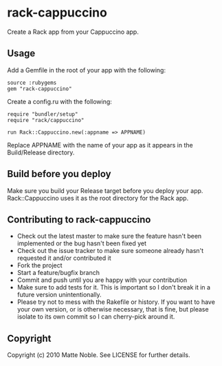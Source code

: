 # rack-cappuccino

Create a Rack app from your Cappuccino app.

## Usage

Add a Gemfile in the root of your app with the following:

    source :rubygems
    gem "rack-cappuccino"
  
Create a config.ru with the following:

    require "bundler/setup"
    require "rack/cappuccino"
  
    run Rack::Cappuccino.new(:appname => APPNAME)
  
Replace APPNAME with the name of your app as it appears in the Build/Release directory.

## Build before you deploy

Make sure you build your Release target before you deploy your app. Rack::Cappuccino uses it as the root directory for the Rack app.

## Contributing to rack-cappuccino
 
* Check out the latest master to make sure the feature hasn't been implemented or the bug hasn't been fixed yet
* Check out the issue tracker to make sure someone already hasn't requested it and/or contributed it
* Fork the project
* Start a feature/bugfix branch
* Commit and push until you are happy with your contribution
* Make sure to add tests for it. This is important so I don't break it in a future version unintentionally.
* Please try not to mess with the Rakefile or history. If you want to have your own version, or is otherwise necessary, that is fine, but please isolate to its own commit so I can cherry-pick around it.

## Copyright

Copyright (c) 2010 Matte Noble. See LICENSE for further details.

